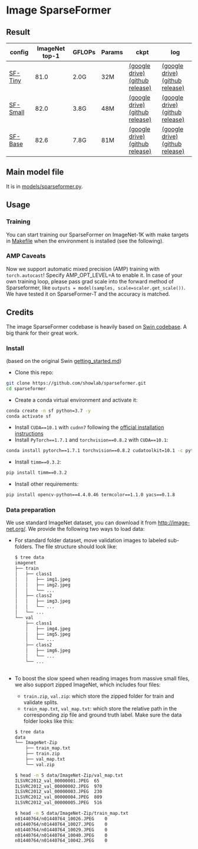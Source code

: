 # Image SparseFormer

## Result
| config                                    | ImageNet top-1 | GFLOPs | Params | ckpt   | log |
|-------------------------------------------|----------------|--------|--------|--------|-----|
| [SF-Tiny](./configs/sparseformer_t.yaml)  | 81.0           | 2.0G   | 32M    | [(google drive)](https://drive.google.com/file/d/1ldsK-8ZaJ0vz1uzGzXAmJGnAwvTe0Kcl/view?usp=drive_link) <br> [(github release)](https://github.com/showlab/sparseformer/releases/download/v1.0.0-imagenet/sparseformer_t_imagenet1k.pth) | [(google drive)](https://drive.google.com/file/d/1_ZSiv3nnipuESOT7uIMJ3qh2NxIGi22d/view?usp=drive_link) <br> [(github release)](https://github.com/showlab/sparseformer/releases/download/v1.0.0-imagenet/sparseformer_t_a100_amp.txt) |
| [SF-Small](./configs/sparseformer_s.yaml) | 82.0           | 3.8G   | 48M    | [(google drive)](https://drive.google.com/file/d/1YqzEeMWdg9VQUunj_d6M0NWlTqfdxRC2/view?usp=drive_link) <br> [(github release)](https://github.com/showlab/sparseformer/releases/download/v1.0.0-imagenet/sparseformer_s_imagenet1k.pth) | [(google drive)](https://drive.google.com/file/d/1dltCAXE3lxiFb3WKooAJVXhCDXztQczc/view?usp=drive_link) <br> [(github release)](https://github.com/showlab/sparseformer/releases/download/v1.0.0-imagenet/sparseformer_s_a100_amp.txt) |
| [SF-Base](./configs/sparseformer_b.yaml)  | 82.6           | 7.8G   | 81M    | [(google drive)](https://drive.google.com/file/d/1Ko_lBXnX_fWDh5b9lkwEEvYIt11Q5pOD/view?usp=drive_link) <br> [(github release)](https://github.com/showlab/sparseformer/releases/download/v1.0.0-imagenet/sparseformer_b_imagenet1k.pth) | [(google drive)](https://drive.google.com/file/d/1LSaHYG5MrVSLXF2xcwwPhrdnWEqfjrV6/view?usp=drive_link) <br> [(github release)](https://github.com/showlab/sparseformer/releases/download/v1.0.0-imagenet/sparseformer_b_a100_fp32.txt) |
## Main model file
It is in [models/sparseformer.py](./models/sparseformer.py).
## Usage
### Training
You can start training our SparseFormer on ImageNet-1K with make targets in [Makefile](./Makefile) when the environment is installed (see the following).

### AMP Caveats
Now we support automatic mixed precision (AMP) training with `torch.autocast`! Specify AMP_OPT_LEVEL=A to enable it. In case of your own training loop, please pass grad scale into the forward method of Sparseformer, like `outputs = model(samples, scale=scaler.get_scale())`. We have tested it on SparseFormer-T and the accuracy is matched.

## Credits
The image SparseFormer codebase is heavily based on [Swin codebase](https://github.com/microsoft/Swin-Transformer). A big thank for their great work.

### Install
(based on the original Swin [getting_started.md](https://github.com/microsoft/Swin-Transformer/blob/main/get_started.md))

- Clone this repo:

```bash
git clone https://github.com/showlab/sparseformer.git
cd sparseformer
```

- Create a conda virtual environment and activate it:

```bash
conda create -n sf python=3.7 -y
conda activate sf
```

- Install `CUDA==10.1` with `cudnn7` following
  the [official installation instructions](https://docs.nvidia.com/cuda/cuda-installation-guide-linux/index.html)
- Install `PyTorch==1.7.1` and `torchvision==0.8.2` with `CUDA==10.1`:

```bash
conda install pytorch==1.7.1 torchvision==0.8.2 cudatoolkit=10.1 -c pytorch
```

- Install `timm==0.3.2`:

```bash
pip install timm==0.3.2
```

- Install other requirements:

```bash
pip install opencv-python==4.4.0.46 termcolor==1.1.0 yacs==0.1.8
```

### Data preparation

We use standard ImageNet dataset, you can download it from http://image-net.org/. We provide the following two ways to
load data:

- For standard folder dataset, move validation images to labeled sub-folders. The file structure should look like:
  ```bash
  $ tree data
  imagenet
  ├── train
  │   ├── class1
  │   │   ├── img1.jpeg
  │   │   ├── img2.jpeg
  │   │   └── ...
  │   ├── class2
  │   │   ├── img3.jpeg
  │   │   └── ...
  │   └── ...
  └── val
      ├── class1
      │   ├── img4.jpeg
      │   ├── img5.jpeg
      │   └── ...
      ├── class2
      │   ├── img6.jpeg
      │   └── ...
      └── ...
 
  ```
- To boost the slow speed when reading images from massive small files, we also support zipped ImageNet, which includes
  four files:
    - `train.zip`, `val.zip`: which store the zipped folder for train and validate splits.
    - `train_map.txt`, `val_map.txt`: which store the relative path in the corresponding zip file and ground truth
      label. Make sure the data folder looks like this:

  ```bash
  $ tree data
  data
  └── ImageNet-Zip
      ├── train_map.txt
      ├── train.zip
      ├── val_map.txt
      └── val.zip
  
  $ head -n 5 data/ImageNet-Zip/val_map.txt
  ILSVRC2012_val_00000001.JPEG	65
  ILSVRC2012_val_00000002.JPEG	970
  ILSVRC2012_val_00000003.JPEG	230
  ILSVRC2012_val_00000004.JPEG	809
  ILSVRC2012_val_00000005.JPEG	516
  
  $ head -n 5 data/ImageNet-Zip/train_map.txt
  n01440764/n01440764_10026.JPEG	0
  n01440764/n01440764_10027.JPEG	0
  n01440764/n01440764_10029.JPEG	0
  n01440764/n01440764_10040.JPEG	0
  n01440764/n01440764_10042.JPEG	0
  ```

